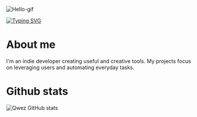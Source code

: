 ![Hello-gif](https://user-images.githubusercontent.com/74038190/225813708-98b745f2-7d22-48cf-9150-083f1b00d6c9.gif)

[![Typing SVG](https://readme-typing-svg.herokuapp.com?font=Roboto&size=40&duration=4000&pause=1000&color=886FFF&width=435&lines=Welcome!+)](https://git.io/typing-svg)

# About me
I'm an indie developer creating useful and creative tools. My projects focus on leveraging users and automating everyday tasks.

# Github stats
![Qwez GitHub stats](https://github-readme-stats.vercel.app/api?username=qwez-source&show_icons=true&theme=radical)
